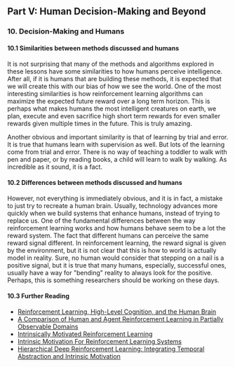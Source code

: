 ## Part V: Human Decision-Making and Beyond

### 10. Decision-Making and Humans

#### 10.1 Similarities between methods discussed and humans

It is not surprising that many of the methods and algorithms explored in these lessons
have some similarities to how humans perceive intelligence. After all, if it is humans
that are building these methods, it is expected that we will create this with our bias 
of how we see the world. One of the most interesting similarities is how reinforcement
learning algorithms can maximize the expected future reward over a long term horizon.
This is perhaps what makes humans the most intelligent creatures on earth, we plan,
execute and even sacrifice high short term rewards for even smaller rewards given
multiple times in the future. This is truly amazing.

Another obvious and important similarity is that of learning by trial and error. It is
true that humans learn with supervision as well. But lots of the learning come from 
trial and error. There is no way of teaching a toddler to walk with pen and paper, or 
by reading books, a child will learn to walk by walking. As incredible as it sound, it 
is a fact.

#### 10.2 Differences between methods discussed and humans

However, not everything is immediately obvious, and it is in fact, a mistake to just
try to recreate a human brain. Usually, technology advances more quickly when we 
build systems that enhance humans, instead of trying to replace us. One of the fundamental
differences between the way reinforcement learning works and how humans behave seem 
to be a lot the reward system. The fact that different humans can perceive the same 
reward signal different. In reinforcement learning, the reward signal is given by the 
environment, but it is not clear that this is how to world is actually model in reality.
Sure, no human would consider that stepping on a nail is a positive signal, but it is
true that many humans, especially, successful ones, usually have a way for "bending"
reality to always look for the positive. Perhaps, this is something researchers should
be working on these days.

#### 10.3 Further Reading

  * [Reinforcement Learning, High-Level Cognition, and the Human Brain](http://users.ugent.be/~tverguts/Publications_files/Silvetti%20RL%20chapter.pdf)
  * [A Comparison of Human and Agent Reinforcement Learning in Partially Observable Domains](http://mlg.eng.cam.ac.uk/pub/pdf/DosGha11.pdf)
  * [Intrinsically Motivated Reinforcement Learning](http://web.eecs.umich.edu/~baveja/Papers/FinalNIPSIMRL.pdf)
  * [Intrinsic Motivation For Reinforcement Learning Systems](http://www-anw.cs.umass.edu/pubs/2005/barto_s_yale05.pdf)
  * [Hierarchical Deep Reinforcement Learning: Integrating Temporal Abstraction and Intrinsic Motivation](https://arxiv.org/pdf/1604.06057.pdf)
